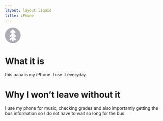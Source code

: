 ```yaml
---
layout: layout.liquid
title: iPhone
---
```


<img class="about" alt="pine" src="/images/pine.png" width="50" />

# What it is
this aaaa is my iPhone. I use it everyday.

# Why I won’t leave without it
I use my phone for music, checking grades and also importantly getting the bus information so I do not have to wait so long for the bus. 
